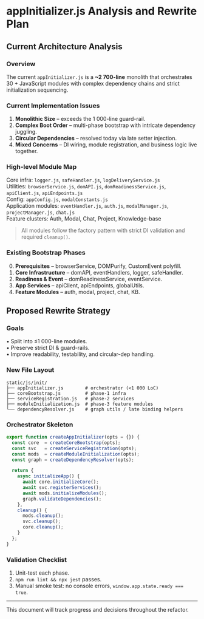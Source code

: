 # appInitializer.js Analysis and Rewrite Plan

## Current Architecture Analysis

### Overview
The current `appInitializer.js` is a **~2 700-line** monolith that orchestrates 30 + JavaScript modules with complex dependency chains and strict initialization sequencing.

### Current Implementation Issues
1. **Monolithic Size** – exceeds the 1 000-line guard-rail.
2. **Complex Boot Order** – multi-phase bootstrap with intricate dependency juggling.
3. **Circular Dependencies** – resolved today via late setter injection.
4. **Mixed Concerns** – DI wiring, module registration, and business logic live together.

### High-level Module Map
Core infra: `logger.js`, `safeHandler.js`, `logDeliveryService.js`  
Utilities: `browserService.js`, `domAPI.js`, `domReadinessService.js`, `apiClient.js`, `apiEndpoints.js`  
Config: `appConfig.js`, `modalConstants.js`  
Application modules: `eventHandler.js`, `auth.js`, `modalManager.js`, `projectManager.js`, `chat.js`  
Feature clusters: Auth, Modal, Chat, Project, Knowledge-base

> All modules follow the factory pattern with strict DI validation and required `cleanup()`.

### Existing Bootstrap Phases
0. **Prerequisites** – browserService, DOMPurify, CustomEvent polyfill.  
1. **Core Infrastructure** – domAPI, eventHandlers, logger, safeHandler.  
2. **Readiness & Event** – domReadinessService, eventService.  
3. **App Services** – apiClient, apiEndpoints, globalUtils.  
4. **Feature Modules** – auth, modal, project, chat, KB.

## Proposed Rewrite Strategy

### Goals
• Split into ≤1 000-line modules.  
• Preserve strict DI & guard-rails.  
• Improve readability, testability, and circular-dep handling.

### New File Layout
```
static/js/init/
├── appInitializer.js        # orchestrator (<1 000 LoC)
├── coreBootstrap.js         # phase-1 infra
├── serviceRegistration.js   # phase-2 services
├── moduleInitialization.js  # phase-3 feature modules
└── dependencyResolver.js    # graph utils / late binding helpers
```

### Orchestrator Skeleton
```javascript
export function createAppInitializer(opts = {}) {
  const core  = createCoreBootstrap(opts);
  const svc   = createServiceRegistration(opts);
  const mods  = createModuleInitialization(opts);
  const graph = createDependencyResolver(opts);

  return {
    async initializeApp() {
      await core.initializeCore();
      await svc.registerServices();
      await mods.initializeModules();
      graph.validateDependencies();
    },
    cleanup() {
      mods.cleanup();
      svc.cleanup();
      core.cleanup();
    }
  };
}
```

### Validation Checklist
1. Unit-test each phase.  
2. `npm run lint && npx jest` passes.  
3. Manual smoke test: no console errors, `window.app.state.ready === true`.

---
This document will track progress and decisions throughout the refactor.
